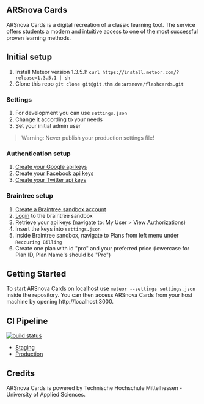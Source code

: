 ARSnova Cards
---

ARSnova Cards is a digital recreation of a classic learning tool. The service offers students a modern and intuitive access to one of the most successful proven learning methods.

## Initial setup

1. Install Meteor version 1.3.5.1: `curl https://install.meteor.com/?release=1.3.5.1 | sh`
2. Clone this repo `git clone git@git.thm.de:arsnova/flashcards.git`

### Settings

1. For development you can use  `settings.json`
2. Change it according to your needs
3. Set your initial admin user

> Warning: Never publish your production settings file!

### Authentication setup
1. [Create your Google api keys](https://console.developers.google.com/)
2. [Create your Facebook api keys](https://developers.facebook.com/)
3. [Create your Twitter api keys](https://apps.twitter.com/)


### Braintree setup
1. [Create a Braintree sandbox account](https://www.braintreepayments.com/get-started)
2. [Login](https://sandbox.braintreegateway.com/login) to the braintree sandbox
3. Retrieve your api keys (navigate to: My User > View Authorizations)
4. Insert the keys into `settings.json`
5. Inside Braintree sandbox, navigate to Plans from left menu under `Reccuring Billing`
6. Create one plan with id "pro" and your preferred price (lowercase for Plan ID, Plan Name's should be "Pro")


## Getting Started

To start ARSnova Cards on localhost use `meteor --settings settings.json` inside the repository. You can then access ARSnova Cards from your host machine by opening http://localhost:3000.

## CI Pipeline

[![build status](https://git.thm.de/arsnova/flashcards/badges/staging/build.svg)](https://git.thm.de/arsnova/flashcards/commits/staging)


- [Staging](http://cards-staging.mni.thm.de)
- [Production](https://arsnova.cards)


## Credits

ARSnova Cards is powered by Technische Hochschule Mittelhessen - University of Applied Sciences.
